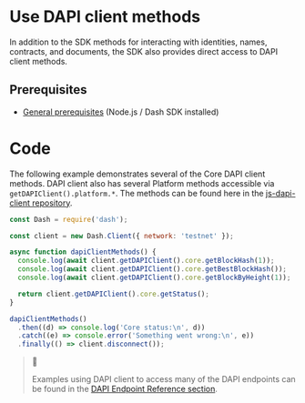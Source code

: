 # Use DAPI client methods

In addition to the SDK methods for interacting with identities, names, contracts, and documents, the SDK also provides direct access to DAPI client methods.

## Prerequisites

- [General prerequisites](../tutorials/introduction.md#prerequisites) (Node.js / Dash SDK installed)

# Code

The following example demonstrates several of the Core DAPI client methods. DAPI client also has several Platform methods accessible via `getDAPIClient().platform.*`. The methods can be found here in the [js-dapi-client repository](https://github.com/dashevo/platform/tree/master/packages/js-dapi-client/lib/methods).

```javascript
const Dash = require('dash');

const client = new Dash.Client({ network: 'testnet' });

async function dapiClientMethods() {
  console.log(await client.getDAPIClient().core.getBlockHash(1));
  console.log(await client.getDAPIClient().core.getBestBlockHash());
  console.log(await client.getDAPIClient().core.getBlockByHeight(1));

  return client.getDAPIClient().core.getStatus();
}

dapiClientMethods()
  .then((d) => console.log('Core status:\n', d))
  .catch((e) => console.error('Something went wrong:\n', e))
  .finally(() => client.disconnect());
```

> 📘
>
> Examples using DAPI client to access many of the DAPI endpoints can be found in the [DAPI Endpoint Reference section](../reference/dapi-endpoints.md).
